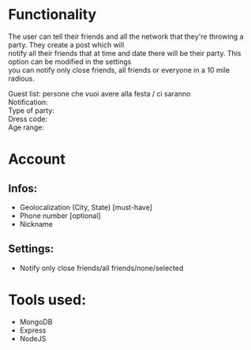 # Functionality
The user can tell their friends and all the network that they're throwing a party. They create a post which will  
notify all their friends that at time and date there will be their party. This option can be modified in the settings  
you can notify only close friends, all friends or everyone in a 10 mile radious.  

Guest list: persone che vuoi avere alla festa / ci saranno  
Notification:  
Type of party:  
Dress code:  
Age range:  

# Account  
## Infos:  
  - Geolocalization (City, State) [must-have] 
  - Phone number [optional] 
  - Nickname  

## Settings:  
- Notify only close friends/all friends/none/selected  

# Tools used:  
- MongoDB  
- Express
- NodeJS

